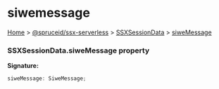 # siwemessage

[Home](index.md) > [@spruceid/ssx-serverless](ssx-serverless.md) > [SSXSessionData](ssx-serverless.ssxsessiondata.md) > [siweMessage](ssx-serverless.ssxsessiondata.siwemessage.md)

### SSXSessionData.siweMessage property

**Signature:**

```typescript
siweMessage: SiweMessage;
```
